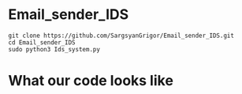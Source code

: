 # Email_sender_IDS

```
git clone https://github.com/SargsyanGrigor/Email_sender_IDS.git
cd Email_sender_IDS
sudo python3 Ids_system.py

```
<h1>What our code looks like</h1>

